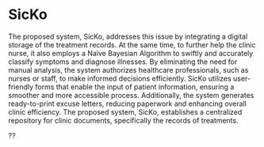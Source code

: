 # SicKo

The proposed system, SicKo, addresses this issue by integrating a digital storage of the treatment records. At the same time, to further help the clinic nurse, it also employs a Naïve Bayesian Algorithm to swiftly and accurately classify symptoms and diagnose illnesses. By eliminating the need for manual analysis, the system authorizes healthcare professionals, such as nurses or staff, to make informed decisions efficiently. SicKo utilizes user-friendly forms that enable the input of patient information, ensuring a smoother and more accessible process. Additionally, the system generates ready-to-print excuse letters, reducing paperwork and enhancing overall clinic efficiency. The proposed system, SicKo, establishes a centralized repository for clinic documents, specifically the records of treatments.

??